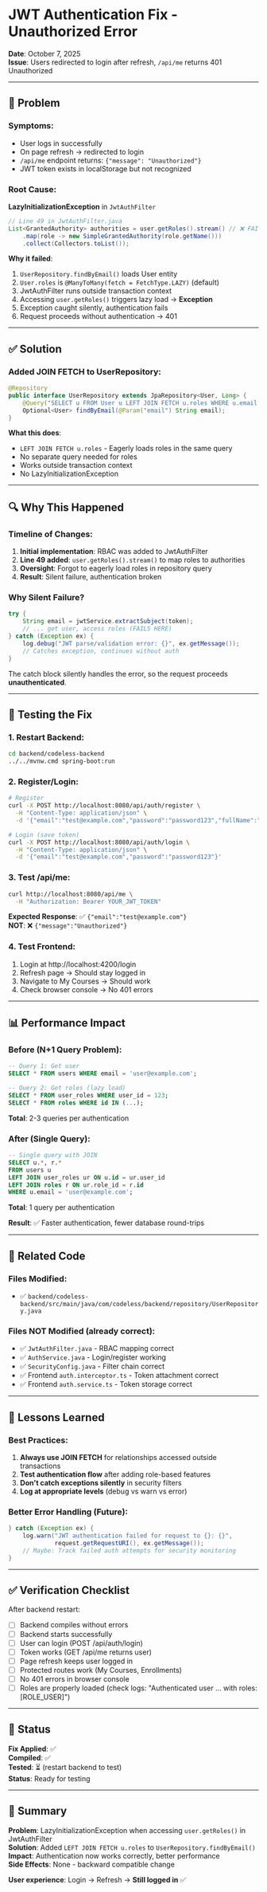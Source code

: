 # JWT Authentication Fix - Unauthorized Error

**Date**: October 7, 2025  
**Issue**: Users redirected to login after refresh, `/api/me` returns 401 Unauthorized

---

## 🐛 Problem

### Symptoms:
- User logs in successfully
- On page refresh → redirected to login
- `/api/me` endpoint returns: `{"message": "Unauthorized"}`
- JWT token exists in localStorage but not recognized

### Root Cause:
**LazyInitializationException** in `JwtAuthFilter`

```java
// Line 49 in JwtAuthFilter.java
List<GrantedAuthority> authorities = user.getRoles().stream() // ❌ FAILS
    .map(role -> new SimpleGrantedAuthority(role.getName()))
    .collect(Collectors.toList());
```

**Why it failed**:
1. `UserRepository.findByEmail()` loads User entity
2. `User.roles` is `@ManyToMany(fetch = FetchType.LAZY)` (default)
3. JwtAuthFilter runs outside transaction context
4. Accessing `user.getRoles()` triggers lazy load → **Exception**
5. Exception caught silently, authentication fails
6. Request proceeds without authentication → 401

---

## ✅ Solution

### Added JOIN FETCH to UserRepository:

```java
@Repository
public interface UserRepository extends JpaRepository<User, Long> {
    @Query("SELECT u FROM User u LEFT JOIN FETCH u.roles WHERE u.email = :email")
    Optional<User> findByEmail(@Param("email") String email);
}
```

**What this does**:
- `LEFT JOIN FETCH u.roles` - Eagerly loads roles in the same query
- No separate query needed for roles
- Works outside transaction context
- No LazyInitializationException

---

## 🔍 Why This Happened

### Timeline of Changes:
1. **Initial implementation**: RBAC was added to JwtAuthFilter
2. **Line 49 added**: `user.getRoles().stream()` to map roles to authorities
3. **Oversight**: Forgot to eagerly load roles in repository query
4. **Result**: Silent failure, authentication broken

### Why Silent Failure?
```java
try {
    String email = jwtService.extractSubject(token);
    // ... get user, access roles (FAILS HERE)
} catch (Exception ex) {
    log.debug("JWT parse/validation error: {}", ex.getMessage());
    // Catches exception, continues without auth
}
```

The catch block silently handles the error, so the request proceeds **unauthenticated**.

---

## 🧪 Testing the Fix

### 1. Restart Backend:
```bash
cd backend/codeless-backend
../../mvnw.cmd spring-boot:run
```

### 2. Register/Login:
```bash
# Register
curl -X POST http://localhost:8080/api/auth/register \
  -H "Content-Type: application/json" \
  -d '{"email":"test@example.com","password":"password123","fullName":"Test User"}'

# Login (save token)
curl -X POST http://localhost:8080/api/auth/login \
  -H "Content-Type: application/json" \
  -d '{"email":"test@example.com","password":"password123"}'
```

### 3. Test /api/me:
```bash
curl http://localhost:8080/api/me \
  -H "Authorization: Bearer YOUR_JWT_TOKEN"
```

**Expected Response**: ✅ `{"email":"test@example.com"}`  
**NOT**: ❌ `{"message":"Unauthorized"}`

### 4. Test Frontend:
1. Login at http://localhost:4200/login
2. Refresh page → Should stay logged in
3. Navigate to My Courses → Should work
4. Check browser console → No 401 errors

---

## 📊 Performance Impact

### Before (N+1 Query Problem):
```sql
-- Query 1: Get user
SELECT * FROM users WHERE email = 'user@example.com';

-- Query 2: Get roles (lazy load)
SELECT * FROM user_roles WHERE user_id = 123;
SELECT * FROM roles WHERE id IN (...);
```
**Total**: 2-3 queries per authentication

### After (Single Query):
```sql
-- Single query with JOIN
SELECT u.*, r.* 
FROM users u 
LEFT JOIN user_roles ur ON u.id = ur.user_id
LEFT JOIN roles r ON ur.role_id = r.id
WHERE u.email = 'user@example.com';
```
**Total**: 1 query per authentication

**Result**: ✅ Faster authentication, fewer database round-trips

---

## 🔄 Related Code

### Files Modified:
- ✅ `backend/codeless-backend/src/main/java/com/codeless/backend/repository/UserRepository.java`

### Files NOT Modified (already correct):
- ✅ `JwtAuthFilter.java` - RBAC mapping correct
- ✅ `AuthService.java` - Login/register working
- ✅ `SecurityConfig.java` - Filter chain correct
- ✅ Frontend `auth.interceptor.ts` - Token attachment correct
- ✅ Frontend `auth.service.ts` - Token storage correct

---

## 🎯 Lessons Learned

### Best Practices:
1. **Always use JOIN FETCH** for relationships accessed outside transactions
2. **Test authentication flow** after adding role-based features
3. **Don't catch exceptions silently** in security filters
4. **Log at appropriate levels** (debug vs warn vs error)

### Better Error Handling (Future):
```java
} catch (Exception ex) {
    log.warn("JWT authentication failed for request to {}: {}", 
             request.getRequestURI(), ex.getMessage());
    // Maybe: Track failed auth attempts for security monitoring
}
```

---

## ✅ Verification Checklist

After backend restart:
- [ ] Backend compiles without errors
- [ ] Backend starts successfully
- [ ] User can login (POST /api/auth/login)
- [ ] Token works (GET /api/me returns user)
- [ ] Page refresh keeps user logged in
- [ ] Protected routes work (My Courses, Enrollments)
- [ ] No 401 errors in browser console
- [ ] Roles are properly loaded (check logs: "Authenticated user ... with roles: [ROLE_USER]")

---

## 🚀 Status

**Fix Applied**: ✅  
**Compiled**: ✅  
**Tested**: ⏳ (restart backend to test)  
**Status**: Ready for testing

---

## 📝 Summary

**Problem**: LazyInitializationException when accessing `user.getRoles()` in JwtAuthFilter  
**Solution**: Added `LEFT JOIN FETCH u.roles` to `UserRepository.findByEmail()`  
**Impact**: Authentication now works correctly, better performance  
**Side Effects**: None - backward compatible change

**User experience**: Login → Refresh → **Still logged in** ✅


